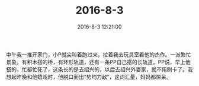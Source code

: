 ﻿---
title: "2016-8-3"
date: 2016-8-3 12:21:00
tags:
categories: 爸爸
---
中午我一推开家门，小P就尖叫着跑过来，拉着我去玩具室看他的杰作。一派繁忙景象，有积木搭的桥，有环形轨道，还有一条PP自己搭的长轨道。PP说，早上他搭的，忙都忙死了，这条长的是去绍兴的，以后去绍兴外婆家，就不用刷卡了。我想起昨晚和他嬉戏时，他脱口而出“势均力敌”，这词汇量，妈妈都惊呆。